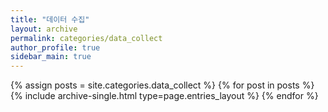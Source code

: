 ```yaml
---
title: "데이터 수집"
layout: archive
permalink: categories/data_collect
author_profile: true
sidebar_main: true
---
```



{% assign posts = site.categories.data_collect %}
{% for post in posts %} {% include archive-single.html type=page.entries_layout %} {% endfor %}

<!-- https://ansohxxn.github.io/blog/category/ -->
